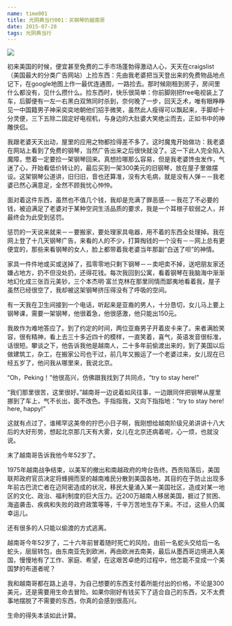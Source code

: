 ```yaml
---
name: time001
title: 光阴典当行001：买钢琴的越南哥
date: 2015-07-28
tags: 光阴典当行
---
```

<!-- more -->
![](/cnblog/uploads/time001.jpg)

初来美国的时候，便宜甚至免费的二手市场蓬勃得激动人心，天天在craigslist（美国最大的分类广告网站）上捡东西：先由我老婆把当天登出来的免费物品地点记下，在google地图上作一最优连通图，一路捡去。那时候刚租到房子，房间里什么都没有，见什么攒什么。捡东西时，快乐很简单：你前脚刚把free电视装上了车，后脚便有一左一右黑白双煞同时杀到，奈何晚了一步，回天乏术，唯有眼睁睁见一中国籍男子神采奕奕地朝他们招手微笑，虽然此人瘦得可以飘起来，手脚却十分灵便，三下五除二固定好电视机，与身边的大肚婆大笑绝尘而去，正如书中的神雕侠侣。
<!-- more --> 
我跟老婆天天出动，屋里的应用之物都捡得差不多了。这时魔鬼开始做功：我老婆在网站上看到了免费的钢琴，当然广告出来之后很快就没了。这一下此人完全陷入魔障，憋着一定要捡一架钢琴回来。真想捡哪那么容易，但是我老婆馋虫发作，气迷了心，开始看低价转让的，最后买到一架300美元的旧钢琴，放在屋子里做摆设。这架钢琴公道讲，旧归旧，音也还算准，没有大毛病，就是没有人弹－－我老婆已然心满意足，全然不顾我忧心忡忡。

面对着这件东西，虽然也不值几个钱，我却是充满了罪恶感－－我花了不必要的钱，被迫满足了老婆对于某种空洞生活品质的要求，我是一个耳根子软弱之人，并最终会为此受到惩罚。

惩罚的一天说来就来－－要搬家，要处理家具电器，用不着的东西全处理掉。我在网上登了十几天钢琴广告，来看的人的不少，打算掏钱的一个没有－－网上总有更便宜的，那些来看钢琴的女人，脸上都带着我老婆当年那副“白送了呗”的神情。

家具一件件地或买或送掉了，孤零零地只剩下钢琴－－卖吧卖不掉，送吧朋友家还嫌占地方，扔不但没处扔，还得花钱。每次我回到公寓，看着钢琴在我脑海中渐渐地幻化成三张百元美钞，三个本杰明·富兰克林在那里同情而鄙夷地看着我，屋子虽然已经很空了，我却被这架钢琴挤压得没有了呼吸的空间。

有一天我在卫生间接到一个电话，听起来是亚裔的男人，十分恳切，女儿马上要上钢琴课，需要一架钢琴，他很着急，他很感激，他只能出150元。

我故作为难地答应了。到了约定的时间，两位亚裔男子开着皮卡来了。来者满脸笑容，很有精神，看上去三十多近四十的模样，一直笑着，喜气，英语发音很标准，话很短。攀谈之下，他告诉我他是越南人，二十多年前偷渡出来的，到了美国以后做建筑工，杂工，在搬家公司也干过，前几年又搬运了一个老婆过来，女儿现在已经五岁了，他问我从哪里来，我说北京。

“Oh，Peking！”他很高兴，仿佛跟我找到了共同点，“try to stay here!”

“我们那里很苦，这里很好。”越南哥一边说着如风往事，一边跟同伴把钢琴从屋里挪到了车上，气不长出，面不改色。手指指我，又向下指指地：“try to stay here! here, happy!”

这就有点过了，谁稀罕这美帝的拧巴小日子啊，我刚想给越南阶级兄弟讲讲十八大后的大好形势，想起北京那几天有大雾，女儿在北京还病着呢，心一烦，也就没说。

末了越南哥告诉我他今年52岁了。

1975年越南战争结束，以美军的撤出和南越政府的垮台告终。西贡陷落后，美国联邦政府官员决定将蜂拥而至的越南难民分散到美国各地，其目的在于防止出现多年前古巴流亡者在迈阿密造成的状况，移民大量涌入某一美国社区，造成对某一地区的文化、政治、福利制度的巨大压力。近200万越南人移居美国，捱过了贫困、海盗袭击、疾病和失败的政府政策等等，千辛万苦地生存下来。不过，这些人仍属幸运儿。

还有很多的人只能以偷渡的方式逃离。

越南哥今年52岁了，二十六年前冒着随时死亡的风险，由前一名蛇头交给后一名蛇头，层层转包，由东南亚先到欧洲，再由欧洲去南美，最后从墨西哥边境进入美国，慢慢地有了工作、家庭、希望，在这艰苦卓绝的过程中，他怎能不变成一个美国梦的布道者呢？

我和越南哥都在路上追寻，为自己想要的东西支付着所能付出的价格，不论是300美元，还是需要用生命去冒险。如果你刚好有钱买下了适合自己的东西，又不太费事地摆脱了不需要的东西，你真的会感到很高兴。

生命的得失本该如此计算。
